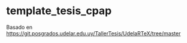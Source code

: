# template_tesis_cpap
Basado en https://git.posgrados.udelar.edu.uy/TallerTesis/UdelaRTeX/tree/master
